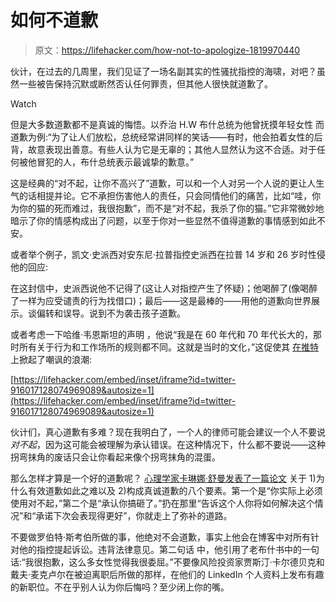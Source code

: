 # 如何不道歉

> 原文：<https://lifehacker.com/how-not-to-apologize-1819970440>

伙计，在过去的几周里，我们见证了一场名副其实的性骚扰指控的海啸，对吧？虽然一些被告保持沉默或断然否认任何罪责，但其他人很快就道歉了。

Watch

但是大多数道歉都不是真诚的悔悟。以乔治 H.W 布什总统为他曾抚摸年轻女性 而道歉为例:“为了让人们放松，总统经常讲同样的笑话——有时，他会拍着女性的后背，故意表现出善意。有些人认为它是无辜的；其他人显然认为这不合适。对于任何被他冒犯的人，布什总统表示最诚挚的歉意。”

这是经典的“对不起，让你不高兴了”道歉，可以和一个人对另一个人说的更让人生气的话相提并论。它不承担伤害他人的责任，只会同情他们的痛苦，比如“哇，你为你的猫的死而难过，我很抱歉”，而不是“对不起，我杀了你的猫。”它非常微妙地暗示了你的情感构成出了问题，以至于你对一些显然不值得道歉的事情感到如此不安。

或者举个例子，凯文·史派西对安东尼·拉普指控史派西在拉普 14 岁和 26 岁时性侵他的回应:

在这封信中，史派西说他不记得了(这让人对指控产生了怀疑)；他喝醉了(像喝醉了一样为应受谴责的行为找借口)；最后——这是最棒的——用他的道歉向世界展示。谈偏转和误导。说到不为袭击孩子道歉。

或者考虑一下哈维·韦恩斯坦的声明 ，他说“我是在 60 年代和 70 年代长大的，那时所有关于行为和工作场所的规则都不同。这就是当时的文化，”这促使其 [在推特](https://www.bustle.com/p/harvey-weinsteins-i-came-of-age-quote-is-getting-dragged-by-women-on-twitter-2806013) 上掀起了嘲讽的浪潮:

 [https://lifehacker.com/embed/inset/iframe?id=twitter-916017128074969089&autosize=1](https://lifehacker.com/embed/inset/iframe?id=twitter-916017128074969089&autosize=1) 

伙计们，真心道歉有多难？现在我明白了，一个人的律师可能会建议一个人不要说*对不起*，因为这可能会被理解为承认错误。在这种情况下，什么都不要说——这种拐弯抹角的废话只会让你看起来像个拐弯抹角的混蛋。

那么怎样才算是一个好的道歉呢？ [心理学家卡琳娜·舒曼发表了一篇论文](http://nymag.com/scienceofus/2014/10/trick-that-will-make-your-next-apology-better.html) 关于 1)为什么有效道歉如此之难以及 2)构成真诚道歉的八个要素。第一个是“你实际上必须使用对不起，”第二个是“承认你搞砸了。”扔在那里“告诉这个人你将如何解决这个情况”和“承诺下次会表现得更好”，你就走上了弥补的道路。

不要做罗伯特·斯考伯所做的事，他绝对不会道歉，事实上他会在博客中对所有针对他的指控提起诉讼。违背法律意见。第二句话 中，他引用了老布什书中的一句话:“我很抱歉，这么多女性觉得我很委屈。”不要像风险投资家贾斯汀·卡尔德贝克和戴夫·麦克卢尔在被迫离职后所做的那样，在他们的 LinkedIn 个人资料上发布有趣的新职位。不在乎别人认为你后悔吗？至少闭上你的嘴。